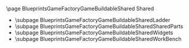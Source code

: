 \page BlueprintsGameFactoryGameBuildableShared Shared
- \subpage BlueprintsGameFactoryGameBuildableSharedLadder
- \subpage BlueprintsGameFactoryGameBuildableSharedSharedParts
- \subpage BlueprintsGameFactoryGameBuildableSharedWidgets
- \subpage BlueprintsGameFactoryGameBuildableSharedWorkBench
